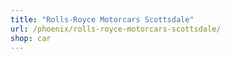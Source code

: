 ```yaml
---
title: "Rolls-Royce Motorcars Scottsdale"
url: /phoenix/rolls-royce-motorcars-scottsdale/
shop: car
---
```

